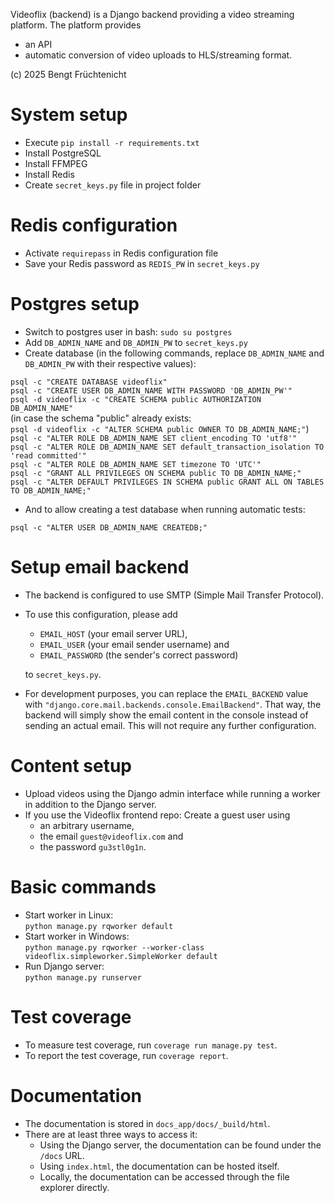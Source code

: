 Videoflix (backend) is a Django backend providing a video streaming platform.
The platform provides
- an API
- automatic conversion of video uploads to HLS/streaming format.

(c) 2025 Bengt Früchtenicht

System setup
============
- Execute `pip install -r requirements.txt`
- Install PostgreSQL
- Install FFMPEG
- Install Redis
- Create `secret_keys.py` file in project folder

Redis configuration
===================
- Activate `requirepass` in Redis configuration file
- Save your Redis password as `REDIS_PW` in `secret_keys.py`

Postgres setup
==============
- Switch to postgres user in bash: `sudo su postgres`
- Add `DB_ADMIN_NAME` and `DB_ADMIN_PW` to `secret_keys.py`
- Create database (in the following commands, replace `DB_ADMIN_NAME` and `DB_ADMIN_PW` with their respective values):

`psql -c "CREATE DATABASE videoflix"`\
`psql -c "CREATE USER DB_ADMIN_NAME WITH PASSWORD 'DB_ADMIN_PW'"`\
`psql -d videoflix -c "CREATE SCHEMA public AUTHORIZATION DB_ADMIN_NAME"`\
(in case the schema "public" already exists:\
`psql -d videoflix -c "ALTER SCHEMA public OWNER TO DB_ADMIN_NAME;"`)\
`psql -c "ALTER ROLE DB_ADMIN_NAME SET client_encoding TO 'utf8'"`\
`psql -c "ALTER ROLE DB_ADMIN_NAME SET default_transaction_isolation TO 'read committed'"`\
`psql -c "ALTER ROLE DB_ADMIN_NAME SET timezone TO 'UTC'"`\
`psql -c "GRANT ALL PRIVILEGES ON SCHEMA public TO DB_ADMIN_NAME;"`\
`psql -c "ALTER DEFAULT PRIVILEGES IN SCHEMA public GRANT ALL ON TABLES TO DB_ADMIN_NAME;"`

- And to allow creating a test database when running automatic tests:

`psql -c "ALTER USER DB_ADMIN_NAME CREATEDB;"`

Setup email backend
===================
- The backend is configured to use SMTP (Simple Mail Transfer Protocol).
- To use this configuration, please add
    - `EMAIL_HOST` (your email server URL),
    - `EMAIL_USER` (your email sender username) and
    - `EMAIL_PASSWORD` (the sender's correct password)
  
  to `secret_keys.py`.
- For development purposes, you can replace the `EMAIL_BACKEND` value with `"django.core.mail.backends.console.EmailBackend"`. That way, the backend will simply show the email content in the console instead of sending an actual email. This will not require any further configuration.

Content setup
=============
- Upload videos using the Django admin interface while running a worker in addition to the Django server.
- If you use the Videoflix frontend repo: Create a guest user using
    - an arbitrary username,
    - the email `guest@videoflix.com` and
    - the password `gu3stl0g1n`.

Basic commands
==============
- Start worker in Linux:\
`python manage.py rqworker default`
- Start worker in Windows:\
`python manage.py rqworker --worker-class videoflix.simpleworker.SimpleWorker default`
- Run Django server:\
`python manage.py runserver`

Test coverage
=============
- To measure test coverage, run `coverage run manage.py test`.
- To report the test coverage, run `coverage report`.

Documentation
=============
- The documentation is stored in `docs_app/docs/_build/html`.
- There are at least three ways to access it:
    - Using the Django server, the documentation can be found under the `/docs` URL. 
    - Using `index.html`, the documentation can be hosted itself.
    - Locally, the documentation can be accessed through the file explorer directly.